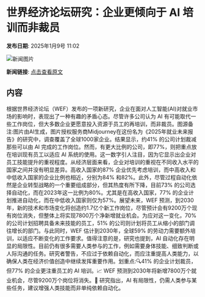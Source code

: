 # 世界经济论坛研究：企业更倾向于 AI 培训而非裁员  ​

**发布日期**: 2025年1月9号 11:02

![新闻图片](https://pic.chinaz.com/picmap/202305291455510902_2.jpg)

**新闻链接**: [点击查看原文](https://www.aibase.com/zh/news/14585)

## 内容

根据世界经济论坛（WEF）发布的一项新研究，企业在面对人工智能(AI)对就业市场的影响时，表现出了一种有趣的矛盾心态。尽管许多公司认为 AI 有可能取代一些工作岗位，但大多数企业更愿意投入资源于员工的再培训，而非裁员。图源备注:图片由AI生成，图片授权服务商Midjourney在这份名为《2025年就业未来报告》的研究中，调查覆盖了全球1000家企业。结果显示，约41% 的公司计划裁减那些可以由 AI 完成的工作岗位。然而，有更大比例的公司，即77%，则把重点放在培训现有员工以适应 AI 系统的使用。这一数字引人注目，因为它显示出企业对员工技能提升的重视程度。从经济层面来看，企业对培训的重视在不同收入水平的国家之间并没有明显差异。高收入国家的87% 企业优先考虑培训，而中高收入和中低收入国家的企业比例也相近，分别为84% 和82%。此外，尽管过程自动化依然是企业转型战略的一个重要组成部分，但其热度有所下降，目前73% 的公司选择自动化，而在2023年这一比例为80%。尤其是在高收入国家，77% 的企业计划推进自动化，而在中低收入国家则仅为57%。展望未来，WEF 预测，到2030年，新的技术和市场变化将创造约1.7亿个新工作岗位，尽管预计会有9200万个现有岗位消失，但整体上将实现7800万个净新增就业机会。为应对这一变化，70% 的公司计划招聘具备未来技能的员工，51% 的公司则计划将员工从缩小的部门调往增长的部门。与此同时，WEF 估计到2030年，全球59% 的劳动力需要额外培训，以适应不断变化的工作要求。值得注意的是，研究也提到，AI 自动化存在明显的局限性。目前仍有很多需要人类参与的工作，例如需要身体技能、细致判断或人际沟通的任务。研究者警告，不应过于依赖自动化，而应注重提高人类能力，以确保人类在经济价值创造中继续发挥重要作用。划重点:🔍41% 的企业计划裁员，但77% 的企业更注重员工的 AI 培训。📈 WEF 预测到2030年将新增7800万个就业机会，尽管9200万个岗位将消失。🤖 研究指出，AI 有局限性，仍需人类参与某些任务，建议增强人类技能而非单纯依赖自动化。
